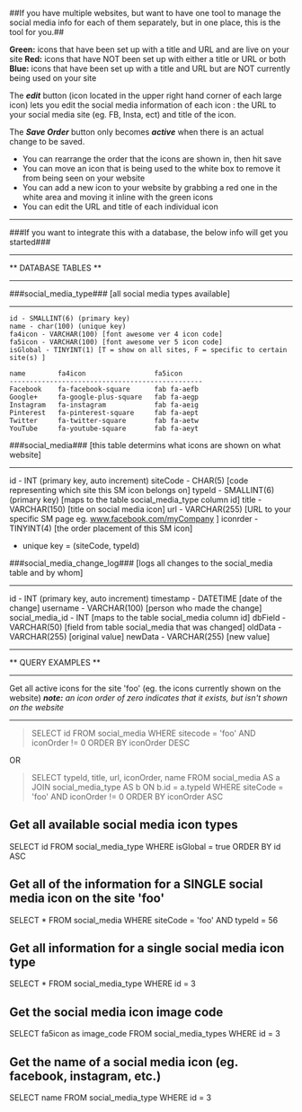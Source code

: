 ##If you have multiple websites, but want to have one tool to manage the social media info for each of them separately, but in one place, this is the tool for you.##

**Green:** icons that have been set up with a title and URL and are live on your site
**Red:** icons that have NOT been set up with either a title or URL or both
**Blue:** icons that have been set up with a title and URL but are NOT currently being used on your site

The **_edit_** button (icon located in the upper right hand corner of each large icon) lets you edit the social media information of each icon : the URL to your social media site (eg. FB, Insta, ect) and title of the icon.

The **_Save Order_** button only becomes **_active_** when there is an actual change to be saved.

- You can rearrange the order that the icons are shown in, then hit save
- You can move an icon that is being used to the white box to remove it from being seen on your website
- You can add a new icon to your website by grabbing a red one in the white area and moving it inline with the green icons
- You can edit the URL and title of each individual icon

---

###If you want to integrate this with a database, the below info will get you started###

---

** DATABASE TABLES **

---

###social_media_type###
[all social media types available]

---

    id - SMALLINT(6) (primary key)
    name - char(100) (unique key)
    fa4icon - VARCHAR(100) [font awesome ver 4 icon code]
    fa5icon - VARCHAR(100) [font awesome ver 5 icon code]
    isGlobal - TINYINT(1) [T = show on all sites, F = specific to certain site(s) ]

    name		fa4icon					fa5icon
    ------------------------------------------------
    Facebook	fa-facebook-square		fab fa-aefb
    Google+		fa-google-plus-square	fab fa-aegp
    Instagram	fa-instagram			fab fa-aeig
    Pinterest	fa-pinterest-square		fab fa-aept
    Twitter		fa-twitter-square		fab fa-aetw
    YouTube		fa-youtube-square		fab fa-aeyt

###social_media###
[this table determins what icons are shown on what website]

---

id - INT (primary key, auto increment)
siteCode - CHAR(5) [code representing which site this SM icon belongs on]
typeId - SMALLINT(6) (primary key) [maps to the table social_media_type column id]
title - VARCHAR(150) [title on social media icon]
url - VARCHAR(255) [URL to your specific SM page eg. www.facebook.com/myCompany ]
iconrder - TINYINT(4) [the order placement of this SM icon]

- unique key = (siteCode, typeId)

###social_media_change_log###
[logs all changes to the social_media table and by whom]

---

id - INT (primary key, auto increment)
timestamp - DATETIME [date of the change]
username - VARCHAR(100) [person who made the change]
social_media_id - INT [maps to the table social_media column id]
dbField - VARCHAR(50) [field from table social_media that was changed]
oldData - VARCHAR(255) [original value]
newData - VARCHAR(255) [new value]

---

** QUERY EXAMPLES **

---

Get all active icons for the site 'foo' (eg. the icons currently shown on the website)
**_note:_** _an icon order of zero indicates that it exists, but isn't shown on the website_

---

> SELECT id
> FROM social_media
> WHERE sitecode = 'foo' AND iconOrder != 0
> ORDER BY iconOrder DESC

OR

> SELECT typeId, title, url, iconOrder, name
> FROM social_media AS a
> JOIN social_media_type AS b ON b.id = a.typeId
> WHERE siteCode = 'foo' AND iconOrder != 0
> ORDER BY iconOrder ASC

## Get all available social media icon types

SELECT id
FROM social_media_type
WHERE isGlobal = true
ORDER BY id ASC

## Get all of the information for a SINGLE social media icon on the site 'foo'

SELECT \*
FROM social_media
WHERE siteCode = 'foo' AND typeId = 56

## Get all information for a single social media icon type

SELECT \*
FROM social_media_type
WHERE id = 3

## Get the social media icon image code

SELECT fa5icon as image_code
FROM social_media_types
WHERE id = 3

## Get the name of a social media icon (eg. facebook, instagram, etc.)

SELECT name
FROM social_media_type
WHERE id = 3
